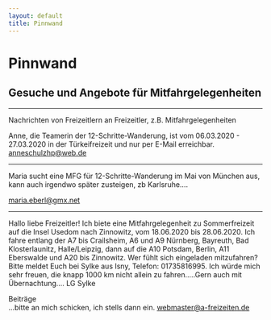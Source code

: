 ```yaml
---
layout: default
title: Pinnwand
---
```

# Pinnwand

## Gesuche und Angebote für Mitfahrgelegenheiten

-----------------------------------------------------------------------

Nachrichten von Freizeitlern an Freizeitler, z.B.
Mitfahrgelegenheiten

Anne, die Teamerin der 12-Schritte-Wanderung, ist vom 06.03.2020 - 27.03.2020 in der Türkeifreizeit und nur per E-Mail erreichbar. <anneschulzhp@web.de>

------------------------------------------------------------------------

Maria sucht eine MFG für 12-Schritte-Wanderung im Mai von München aus, kann auch irgendwo später zusteigen, zb Karlsruhe….

<maria.eberl@gmx.net>

-----------------------------------------------------------------------

Hallo liebe Freizeitler!
Ich biete eine Mitfahrgelegenheit zu Sommerfreizeit auf die Insel Usedom nach Zinnowitz, vom 18.06.2020 bis 28.06.2020.
Ich fahre entlang der A7 bis Crailsheim, A6 und A9 Nürnberg, Bayreuth, Bad Klosterlaunitz, Halle/Leipzig, dann auf die A10 Potsdam, Berlin, A11 Eberswalde und A20 bis Zinnowitz.
Wer fühlt sich eingeladen mitzufahren? Bitte meldet Euch bei Sylke aus Isny, Telefon: 01735816995. Ich würde mich sehr freuen, die knapp 1000 km nicht allein zu fahren.....Gern auch mit Übernachtung....
LG Sylke


Beiträge<br>
...bitte an mich schicken, ich stells dann ein.
<webmaster@a-freizeiten.de>

